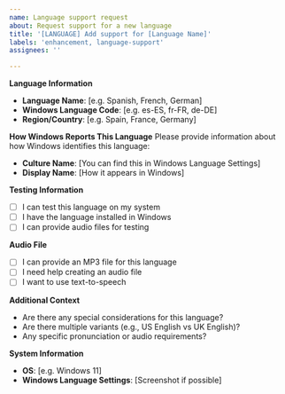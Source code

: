 ```yaml
---
name: Language support request
about: Request support for a new language
title: '[LANGUAGE] Add support for [Language Name]'
labels: 'enhancement, language-support'
assignees: ''

---
```


**Language Information**
- **Language Name**: [e.g. Spanish, French, German]
- **Windows Language Code**: [e.g. es-ES, fr-FR, de-DE]
- **Region/Country**: [e.g. Spain, France, Germany]

**How Windows Reports This Language**
Please provide information about how Windows identifies this language:
- **Culture Name**: [You can find this in Windows Language Settings]
- **Display Name**: [How it appears in Windows]

**Testing Information**
- [ ] I can test this language on my system
- [ ] I have the language installed in Windows
- [ ] I can provide audio files for testing

**Audio File**
- [ ] I can provide an MP3 file for this language
- [ ] I need help creating an audio file
- [ ] I want to use text-to-speech

**Additional Context**
- Are there any special considerations for this language?
- Are there multiple variants (e.g., US English vs UK English)?
- Any specific pronunciation or audio requirements?

**System Information**
- **OS**: [e.g. Windows 11]
- **Windows Language Settings**: [Screenshot if possible]